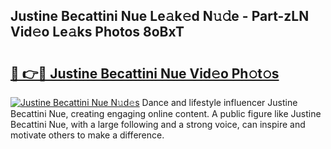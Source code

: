 ## Justine Becattini Nue Le𝚊k𝚎d N𝚞𝚍e - Part-zLN Vid𝚎o Le𝚊ks Photos 8oBxT

# <h2><a href="http://fb5xyp.evod.top/?m=Justine+Becattini+Nue">🔗 👉🔴 Justine Becattini Nue Vid𝚎o Ph𝚘t𝚘s</a></h2>

[![Justine Becattini Nue N𝚞d𝚎s](https://i.imgur.com/8V9OHl7.gif)](http://fb5xyp.evod.top/?m=Justine+Becattini+Nue)
Dance and lifestyle influencer Justine Becattini Nue, creating engaging online content. A public figure like Justine Becattini Nue, with a large following and a strong voice, can inspire and motivate others to make a difference. 
